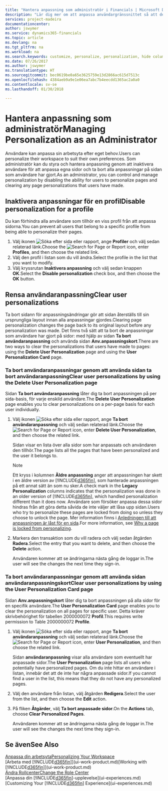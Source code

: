 ```yaml
---
title: "Hantera anpassning som administratör i Financials | Microsoft Docs"
description: "Lär dig mer om att anpassa användargränssnittet så att det passar ditt sätt att arbeta."
services: project-madeira
documentationcenter: 
author: jswymer
ms.service: dynamics365-financials
ms.topic: article
ms.devlang: na
ms.tgt_pltfrm: na
ms.workload: na
ms.search.keywords: customize, personalize, personalization, hide columns, remove fields, move fields
ms.date: 07/26/2017
ms.author: jswymer
ms.translationtype: HT
ms.sourcegitcommit: bec0619be0a65e3625759e13d2866ac615d7513c
ms.openlocfilehash: 4384aeb9a9e1e06ea7abc7b4eecdd1365ac2a0a0
ms.contentlocale: sv-se
ms.lasthandoff: 01/30/2018

---
```

# <a name="managing-personalization-as-an-administrator"></a><span data-ttu-id="be3b3-103">Hantera anpassning som administratör</span><span class="sxs-lookup"><span data-stu-id="be3b3-103">Managing Personalization as an Administrator</span></span>
<!--NAV in the Web client-->
<span data-ttu-id="be3b3-104">Användare kan anpassa sin arbetsyta efter eget behov.</span><span class="sxs-lookup"><span data-stu-id="be3b3-104">Users can personalize their workspace to suit their own preferences.</span></span> <span data-ttu-id="be3b3-105">Som administratör kan du styra och hantera anpassning genom att inaktivera användare för att anpassa egna sidor och ta bort alla anpassningar på sidan som användare har gjort.</span><span class="sxs-lookup"><span data-stu-id="be3b3-105">As an administrator, you can control and manage personalization by disabling the ability for users to personalize pages and clearing any page personalizations that users have made.</span></span> 

## <a name="disable-personalization-for-a-profile"></a><span data-ttu-id="be3b3-106">Inaktivera anpassningar för en profil</span><span class="sxs-lookup"><span data-stu-id="be3b3-106">Disable personalization for a profile</span></span>
<span data-ttu-id="be3b3-107">Du kan förhindra alla användare som tillhör en viss profil från att anpassa sidorna.</span><span class="sxs-lookup"><span data-stu-id="be3b3-107">You can prevent all users that belong to a specific profile from being able to personalize their pages.</span></span>
1.  <span data-ttu-id="be3b3-108">Välj ikonen ![Söka efter sida eller rapport](media/ui-search/search_small.png "Ikonen Söka efter sida eller rapport"), ange **Profiler** och välj sedan relaterad länk.</span><span class="sxs-lookup"><span data-stu-id="be3b3-108">Choose the ![Search for Page or Report](media/ui-search/search_small.png "Search for Page or Report icon") icon, enter **Profiles**, and then choose the related link.</span></span>
2.  <span data-ttu-id="be3b3-109">Välj den profil i listan som du vill ändra.</span><span class="sxs-lookup"><span data-stu-id="be3b3-109">Select the profile in the list that you want to modify.</span></span>
3. <span data-ttu-id="be3b3-110">Välj kryssrutan **Inaktivera anpassning** och välj sedan knappen **OK**.</span><span class="sxs-lookup"><span data-stu-id="be3b3-110">Select the **Disable personalization** check box, and then choose the **OK** button.</span></span>

## <a name="clear-user-personalizations"></a><span data-ttu-id="be3b3-111">Rensa användaranpassning</span><span class="sxs-lookup"><span data-stu-id="be3b3-111">Clear user personalizations</span></span>

<span data-ttu-id="be3b3-112">Ta bort sidann för anpassningsändringar gör att sidan återställs till sin ursprungliga layout innan alla anpassningar gjordes.</span><span class="sxs-lookup"><span data-stu-id="be3b3-112">Clearing page personalization changes the page back to its original layout before any personalization was made.</span></span> <span data-ttu-id="be3b3-113">Det finns två sätt att ta bort de anpassningar som användare har gjort på sidor: med hjälp av sidan **Ta bort användaranpassning** och använda sidan **Anv.anpassningskort**.</span><span class="sxs-lookup"><span data-stu-id="be3b3-113">There are two ways to clear the personalizations that users have made to pages: using the **Delete User Personalization** page and using the **User Personalization Card** page.</span></span> 

### <a name="clear-user-personalizations-by-using-the-delete-user-personalization-page"></a><span data-ttu-id="be3b3-114">Ta bort användaranpassningar genom att använda sidan ta bort användaranpassning</span><span class="sxs-lookup"><span data-stu-id="be3b3-114">Clear user personalizations by using the Delete User Personalization page</span></span>

<span data-ttu-id="be3b3-115">Sidan **Ta bort användaranpassning** låter dig ta bort anpassningen på per sida-basis, för varje enskild användare.</span><span class="sxs-lookup"><span data-stu-id="be3b3-115">The **Delete User Personalization** page enables you to clear personalizations on a per-page basis for each user individually.</span></span> 

1.  <span data-ttu-id="be3b3-116">Välj ikonen ![Söka efter sida eller rapport](media/ui-search/search_small.png "Ikonen Söka efter sida eller rapport"), ange **Ta bort användaranpassning** och välj sedan relaterad länk.</span><span class="sxs-lookup"><span data-stu-id="be3b3-116">Choose the ![Search for Page or Report](media/ui-search/search_small.png "Search for Page or Report icon") icon, enter **Delete User Personalization**, and then choose the related link.</span></span>

    <span data-ttu-id="be3b3-117">Sidan visar en lista över alla sidor som har anpassats och användaren den tillhör.</span><span class="sxs-lookup"><span data-stu-id="be3b3-117">The page lists all the pages that have been personalized and the user it belongs to.</span></span> 

    >[!NOTE]
    > <span data-ttu-id="be3b3-118">Ett kryss i kolumnen **Äldre anpassning** anger att anpassningen har skett i en äldre version av [!INCLUDE[d365fin](includes/d365fin_md.md)], som hanterade anpassningen på ett annat sätt än som nu sker.</span><span class="sxs-lookup"><span data-stu-id="be3b3-118">A check mark in the **Legacy Personalization** columns indicates that the personalization was done in an older version of [!INCLUDE[d365fin](includes/d365fin_md.md)], which handled personalization different than it does now.</span></span> <span data-ttu-id="be3b3-119">Användare som försöker anpassa dessa sidor hindras från att göra detta såvida de inte väljer att låsa upp sidan.</span><span class="sxs-lookup"><span data-stu-id="be3b3-119">Users who try to personalize these pages are locked from doing so unless they choose to unlock the page.</span></span> <span data-ttu-id="be3b3-120">Mer information finns i [Anledningen till att anpassningen är låst för en sida](ui-personalization-locked.md).</span><span class="sxs-lookup"><span data-stu-id="be3b3-120">For more information, see [Why a page is locked from personalizing](ui-personalization-locked.md).</span></span>

2. <span data-ttu-id="be3b3-121">Markera den transaktion som du vill radera och välj sedan åtgärden **Radera**.</span><span class="sxs-lookup"><span data-stu-id="be3b3-121">Select the entry that you want to delete, and then choose the **Delete** action.</span></span>

    <span data-ttu-id="be3b3-122">Användaren kommer att se ändringarna nästa gång de loggar in.</span><span class="sxs-lookup"><span data-stu-id="be3b3-122">The user will see the changes the next time they sign-in.</span></span>

### <a name="clear-user-personalizations-by-using-the-user-personalization-card-page"></a><span data-ttu-id="be3b3-123">Ta bort användaranpassningar genom att använda sidan användaranpassningskort</span><span class="sxs-lookup"><span data-stu-id="be3b3-123">Clear user personalizations by using the User Personalization Card page</span></span>

<span data-ttu-id="be3b3-124">Sidan **Anv.anpassningskort** låter dig ta bort anpassningen på alla sidor för en specifik användare.</span><span class="sxs-lookup"><span data-stu-id="be3b3-124">The **User Personalization Card** page enables you to clear the personalization on all pages for specific user.</span></span> <span data-ttu-id="be3b3-125">Detta kräver skrivbehörighet för tabellen 2000000072 **Profil**.</span><span class="sxs-lookup"><span data-stu-id="be3b3-125">This requires write permission to Table 2000000072 **Profile**.</span></span>

1.  <span data-ttu-id="be3b3-126">Välj ikonen ![Söka efter sida eller rapport](media/ui-search/search_small.png "Ikonen Söka efter sida eller rapport"), ange **Ta bort användaranpassning** och välj sedan relaterad länk.</span><span class="sxs-lookup"><span data-stu-id="be3b3-126">Choose the ![Search for Page or Report](media/ui-search/search_small.png "Search for Page or Report icon") icon, enter **User Personalization**, and then choose the related link.</span></span>

    <span data-ttu-id="be3b3-127">Sidan **användaranpassning** visar alla användare som eventuellt har anpassade sidor.</span><span class="sxs-lookup"><span data-stu-id="be3b3-127">The **User Personalization** page lists all users who potentially have personalized pages.</span></span> <span data-ttu-id="be3b3-128">Om du inte hittar en användare i listan, innebär det att de inte har några anpassade sidor.</span><span class="sxs-lookup"><span data-stu-id="be3b3-128">If you cannot find a user in the list, this means that they do not have any personalized pages.</span></span> 

2. <span data-ttu-id="be3b3-129">Välj den användare från listan, välj åtgärden **Redigera**.</span><span class="sxs-lookup"><span data-stu-id="be3b3-129">Select the user from the list, and then choose the **Edit** action.</span></span>

3.  <span data-ttu-id="be3b3-130">På fliken **Åtgärder**, välj **Ta bort anpassade sidor**.</span><span class="sxs-lookup"><span data-stu-id="be3b3-130">On the **Actions** tab, choose **Clear Personalized Pages**.</span></span>

    <span data-ttu-id="be3b3-131">Användaren kommer att se ändringarna nästa gång de loggar in.</span><span class="sxs-lookup"><span data-stu-id="be3b3-131">The user will see the changes the next time they sign-in.</span></span>

## <a name="see-also"></a><span data-ttu-id="be3b3-132">Se även</span><span class="sxs-lookup"><span data-stu-id="be3b3-132">See Also</span></span>
[<span data-ttu-id="be3b3-133">Anpassa din arbetsyta</span><span class="sxs-lookup"><span data-stu-id="be3b3-133">Personalizing Your Workspace</span></span>](ui-personalization-user.md)  
<span data-ttu-id="be3b3-134">[Arbeta med [!INCLUDE[d365fin](includes/d365fin_md.md)]](ui-work-product.md)</span><span class="sxs-lookup"><span data-stu-id="be3b3-134">[Working with [!INCLUDE[d365fin](includes/d365fin_md.md)]](ui-work-product.md)</span></span>  
[<span data-ttu-id="be3b3-135">Ändra Rollcenter</span><span class="sxs-lookup"><span data-stu-id="be3b3-135">Change the Role Center</span></span>](change-role.md)  
<span data-ttu-id="be3b3-136">[Anpassa din [!INCLUDE[d365fin](includes/d365fin_md.md)]-upplevelse](ui-experiences.md)</span><span class="sxs-lookup"><span data-stu-id="be3b3-136">[Customizing Your [!INCLUDE[d365fin](includes/d365fin_md.md)] Experience](ui-experiences.md)</span></span>  

